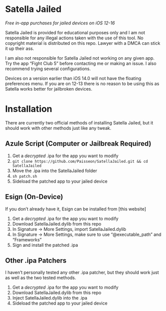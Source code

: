 # Satella Jailed
*Free in-app purchases for jailed devices on iOS 12-16*

Satella Jailed is provided for educational purposes only and I am not responsible for any illegal actions taken with the use of this tool. No copyright material is distributed on this repo. Lawyer with a DMCA can stick it up their ass.

I am also not responsible for Satella Jailed not working on any given app. Try the app “Fight Club 5” before contacting me or making an issue. I also recommend trying several configurations.

Devices on a version earlier than iOS 14.0 will not have the floating preferences menu. If you are on 12-13 there is no reason to be using this as Satella works better for jailbroken devices.

# Installation
There are currently two official methods of installing Satella Jailed, but it should work with other methods just like any tweak.

## Azule Script (Computer or Jailbreak Required)
1. Get a *decrypted* .ipa for the app you want to modify
2. `git clone https://github.com/Paisseon/SatellaJailed.git && cd SatellaJailed`
3. Move the .ipa into the SatellaJailed folder
4. `sh patch.sh`
5. Sideload the patched app to your jailed device

## Esign (On-Device)
If you don’t already have it, Esign can be installed from [this website]

1. Get a *decrypted* .ipa for the app you want to modify
2. Download SatellaJailed.dylib from this repo
3. In Signature -> More Settings, import SatellaJailed.dylib
4. In Signature -> More Settings, make sure to use “@executable\_path” and “Frameworks”
5. Sign and install the patched .ipa

## Other .ipa Patchers
I haven’t personally tested any other .ipa patcher, but they should work just as well as the two tested methods.

1. Get a *decrypted* .ipa for the app you want to modify
2. Download SatellaJailed.dylib from this repo
3. Inject SatellaJailed.dylib into the .ipa
4. Sideload the patched app to your jailed device


